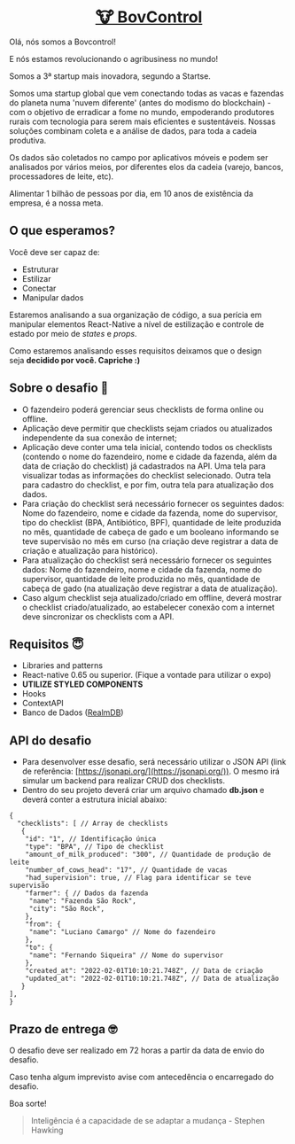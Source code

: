 <h1 align="center">
 <a href="https://www.bovcontrol.com/">
   🐮 BovControl
 </a>
</h1>

Olá, nós somos a Bovcontrol!

E nós estamos revolucionando o agribusiness no mundo!

Somos a 3ª startup mais inovadora, segundo a Startse.

Somos uma startup global que vem conectando todas as vacas e fazendas do planeta numa 'nuvem diferente' (antes do modismo do blockchain) - com o objetivo de erradicar a fome no mundo, empoderando produtores rurais com tecnologia para serem mais eficientes e sustentáveis. Nossas soluções combinam coleta e a análise de dados, para toda a cadeia produtiva.

Os dados são coletados no campo por aplicativos móveis e podem ser analisados por vários meios, por diferentes elos da cadeia (varejo, bancos, processadores de leite, etc).

Alimentar 1 bilhão de pessoas por dia, em 10 anos de existência da empresa, é a nossa meta.

## O que esperamos?

Você deve ser capaz de:

- Estruturar
- Estilizar
- Conectar
- Manipular dados

Estaremos analisando a sua organização de código, a sua perícia em manipular elementos React-Native a nível de estilização e controle de estado por meio de *states* e *props*.

Como estaremos analisando esses requisitos deixamos que o design seja **decidido por você. Capriche :)**

## **Sobre o desafio 🤯**

- O fazendeiro poderá gerenciar seus checklists de forma online ou offline.
- Aplicação deve permitir que checklists sejam criados ou atualizados independente da sua conexão de internet;
- Aplicação deve conter uma tela inicial, contendo todos os checklists (contendo o nome do fazendeiro, nome e cidade da fazenda, além da data de criação do checklist) já cadastrados na API. Uma tela para visualizar todas as informações do checklist selecionado. Outra tela para cadastro do checklist, e por fim, outra tela para atualização dos dados.
- Para criação do checklist será necessário fornecer os seguintes dados: Nome do fazendeiro, nome e cidade da fazenda, nome do supervisor, tipo do checklist (BPA, Antibiótico, BPF), quantidade de leite produzida no mês, quantidade de cabeça de gado e um booleano informando se teve supervisão no mês em curso (na criação deve registrar a data de criação e atualização para histórico).
- Para atualização do checklist será necessário fornecer os seguintes dados: Nome do fazendeiro, nome e cidade da fazenda, nome do supervisor, quantidade de leite produzida no mês, quantidade de cabeça de gado (na atualização deve registrar a data de atualização).
- Caso algum checklist seja atualizado/criado em offline, deverá mostrar o checklist criado/atualizado, ao estabelecer conexão com a internet deve sincronizar os checklists com a API.

## **Requisitos 😇**

- Libraries and patterns
- React-native 0.65 ou superior. (Fique a vontade para utilizar o expo)
- **UTILIZE STYLED COMPONENTS**
- Hooks
- ContextAPI
- Banco de Dados ([RealmDB](https://docs.mongodb.com/realm/sdk/react-native/))

## API do desafio

- Para desenvolver esse desafio, será necessário utilizar o JSON API (link de referência: [https://jsonapi.org/](https://jsonapi.org/)). O mesmo irá simular um backend para realizar CRUD dos checklists.
- Dentro do seu projeto deverá criar um arquivo chamado **db.json** e deverá conter a estrutura inicial abaixo:

```
{
  "checklists": [ // Array de checklists
   {
    "id": "1", // Identificação única
    "type": "BPA", // Tipo de checklist
    "amount_of_milk_produced": "300", // Quantidade de produção de leite
    "number_of_cows_head": "17", // Quantidade de vacas
    "had_supervision": true, // Flag para identificar se teve supervisão
    "farmer": { // Dados da fazenda
     "name": "Fazenda São Rock",
     "city": "São Rock",
    },
    "from": {
     "name": "Luciano Camargo" // Nome do fazendeiro
    },
    "to": {
     "name": "Fernando Siqueira" // Nome do supervisor
    },
    "created_at": "2022-02-01T10:10:21.748Z", // Data de criação
    "updated_at": "2022-02-01T10:10:21.748Z", // Data de atualização
   }
],
}
```

## **Prazo de entrega 🤓**

O desafio deve ser realizado em 72 horas a partir da data de envio do desafio.

Caso tenha algum imprevisto avise com antecedência o encarregado do desafio.

Boa sorte!

> Inteligência é a capacidade de se adaptar a mudança - Stephen Hawking
